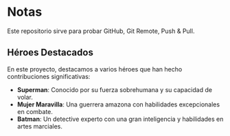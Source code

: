 # Notas

Este repositorio sirve para probar GitHub, Git Remote, Push & Pull.


## Héroes Destacados

En este proyecto, destacamos a varios héroes que han hecho contribuciones significativas:

- **Superman**: Conocido por su fuerza sobrehumana y su capacidad de volar.
- **Mujer Maravilla**: Una guerrera amazona con habilidades excepcionales en combate.
- **Batman**: Un detective experto con una gran inteligencia y habilidades en artes marciales.
